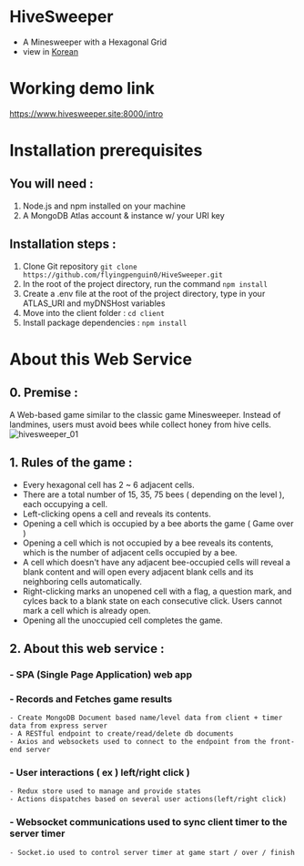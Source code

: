 # HiveSweeper
- A Minesweeper with a Hexagonal Grid
- view in [Korean](/README_kr.md)

# Working demo link 
https://www.hivesweeper.site:8000/intro

# Installation prerequisites 
## You will need : 
  1. Node.js and npm installed on your machine
  2. A MongoDB Atlas account & instance  w/ your URI key
 
 
 
## Installation steps : 
  1. Clone Git repository  `git clone https://github.com/flyingpenguin0/HiveSweeper.git`
  2. In the root of the project directory, run the command  `npm install`
  3. Create a .env file at the root of the project directory, type in your ATLAS_URI and myDNSHost variables
  4. Move into the client folder : `cd client`
  5. Install package dependencies : `npm install`
  
  
# About this Web Service


## 0. Premise : 
  A Web-based game similar to the classic game Minesweeper. Instead of landmines, users must avoid bees while collect honey from hive cells. 
  ![hivesweeper_01](https://user-images.githubusercontent.com/91243754/148010446-d829d579-ddb2-4cac-a842-43b253bd3e2e.gif)


## 1. Rules of the game : 
  - Every hexagonal cell has 2 ~ 6 adjacent cells.
  - There are a total number of 15, 35, 75 bees ( depending on the level ), each occupying a cell.
  - Left-clicking opens a cell and reveals its contents. 
  - Opening a cell which is occupied by a bee aborts the game ( Game over )
  - Opening a cell which is not occupied by a bee reveals its contents, which is the number of adjacent cells occupied by a bee. 
  - A cell which doesn't have any adjacent bee-occupied cells will reveal a blank content and will open every adjacent blank cells and its neighboring cells automatically.
  - Right-clicking marks an unopened cell with a flag, a question mark, and cylces back to a blank state on each consecutive click. Users cannot mark a cell which is already open.
  - Opening all the unoccupied cell completes the game.



## 2. About this web service : 
  ### - SPA (Single Page Application) web app
 
 
  ### - Records and Fetches game results
    - Create MongoDB Document based name/level data from client + timer data from express server
    - A RESTful endpoint to create/read/delete db documents
    - Axios and websockets used to connect to the endpoint from the front-end server
  
  
  ### - User interactions ( ex ) left/right click ) 
    - Redux store used to manage and provide states
    - Actions dispatches based on several user actions(left/right click)
 


  ### - Websocket communications used to sync client timer to the server timer
    - Socket.io used to control server timer at game start / over / finish
  
